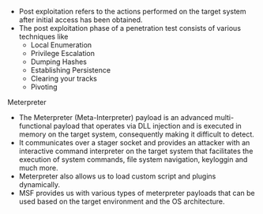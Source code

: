 - Post exploitation refers to the actions performed on the target system after initial access has been obtained.
- The post exploitation phase of a penetration test consists of various techniques like
	- Local Enumeration
	- Privilege Escalation
	- Dumping Hashes
	- Establishing Persistence
	- Clearing your tracks
	- Pivoting

Meterpreter
- The Meterpreter (Meta-Interpreter) payload is an advanced multi-functional payload that operates via DLL injection and is executed in memory on the target system, consequently making it difficult to detect.
- It communicates over a stager socket and provides an attacker with an interactive command interpreter on the target system that facilitates the execution of system commands, file system navigation, keyloggin and much more.
- Meterpreter also allows us to load custom script and plugins dynamically.
- MSF provides us with various types of meterpreter payloads that can be used based on the target environment and the OS architecture.